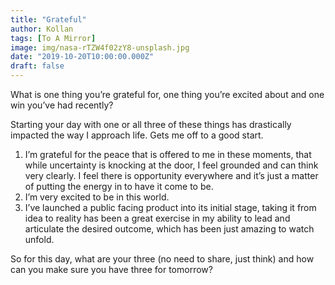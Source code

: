 ```yaml
---
title: "Grateful"
author: Kollan
tags: [To A Mirror]
image: img/nasa-rTZW4f02zY8-unsplash.jpg
date: "2019-10-20T10:00:00.000Z"
draft: false
---
```


What is one thing you’re grateful for, one thing you’re excited about and one win you’ve had recently?

Starting your day with one or all three of these things has drastically impacted the way I approach life. Gets me off to a good start.

1. I’m grateful for the peace that is offered to me in these moments, that while uncertainty is knocking at the door, I feel grounded and can think very clearly. I feel there is opportunity everywhere and it’s just a matter of putting the energy in to have it come to be.
2. I’m very excited to be in this world.
3. I’ve launched a public facing product into its initial stage, taking it from idea to reality has been a great exercise in my ability to lead and articulate the desired outcome, which has been just amazing to watch unfold.

So for this day, what are your three (no need to share, just think) and how can you make sure you have three for tomorrow?